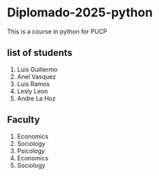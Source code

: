# Diplomado-2025-python
This is a course in python for PUCP

## list of students
1. Luis Guillermo
2. Anel Vasquez
3. Luis Ramos
4. Lesly Leon
5. Andre La Hoz

## Faculty
1. Economics
2. Sociology
3. Psicology
4. Economics
5. Sociology
